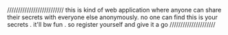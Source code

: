 //////////////////////////
this is kind of web application where anyone can share their secrets with everyone else anonymously. no one can find this is your secrets . it'll bw fun . so register yourself and give it a go 
/////////////////////
